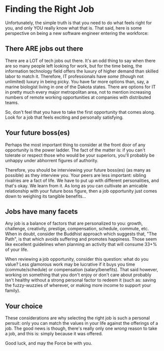 # Finding the Right Job

Unfortunately, the simple truth is that you need to do what feels right for you, and only YOU really know what that is. That said, here is some perspective on being a new software engineer entering the workforce:

## There ARE jobs out there

There are a LOT of tech jobs out there. It's an odd thing to say when there are so many people left looking for work, but for the time being, the information technology field offers the luxury of higher demand than skilled labor to match it. Therefore, IT professionals have *some* (though not unlimited) luxury in being picky. You have far more options than, say, a marine biologist living in one of the Dakota states. There are options for IT in pretty much every major metropolitan area, not to mention increasing numbers of remote working opportunities at companies with distributed teams.

So, don't feel that you have to take the first opportunity that comes along. Look for a job that feels exciting and personally satisfying.

## Your future boss(es)

Perhaps the most important thing to consider at the front door of any opportunity is the power ladder. The fact of the matter is: if you can't tolerate or respect those who would be your superiors, you'll probably be unhappy under abhorrent figures of authority.

Therefore, you should be interviewing your future boss(es) (as many as possible) as they interview you. Your peers are less important: sibling rivalries are a fact of life. We have to put up with different personalities, and that's okay. We learn from it. As long as you can cultivate an amicable relationship with your future boss figure, then a job opportunity just comes down to weighing its tangible benefits...

## Jobs have many facets

Any job is a balance of factors that are personalized to you: growth, challenge, creativity, prestige, compensation, schedule, commute, etc. When in doubt, consider the Buddhist approach which suggests that, "The Path", is that which avoids suffering and promotes happiness. Those seem like excellent guidelines when planning an activity that will consume 33+% of your life.

When reviewing a job opportunity, consider this question: what do you value? Less glamorous work may be lucrative if it buys you time (commute/schedule) or compensation (salary/benefits).  That said however, working on something that you don't enjoy or don't care about probably isn't healthy without a strong personal factor to redeem it (such as: saving the fuzzy-wuzzies of wherever, or making more income to support your family).

## Your choice

These considerations are why selecting the right job is such a personal persuit: only you can match the values in your life against the offerings of a job. The good news is though, there's really only one *wrong* reason to take a job, and this is: simply because it was offered.

Good luck, and may the Force be with you.
